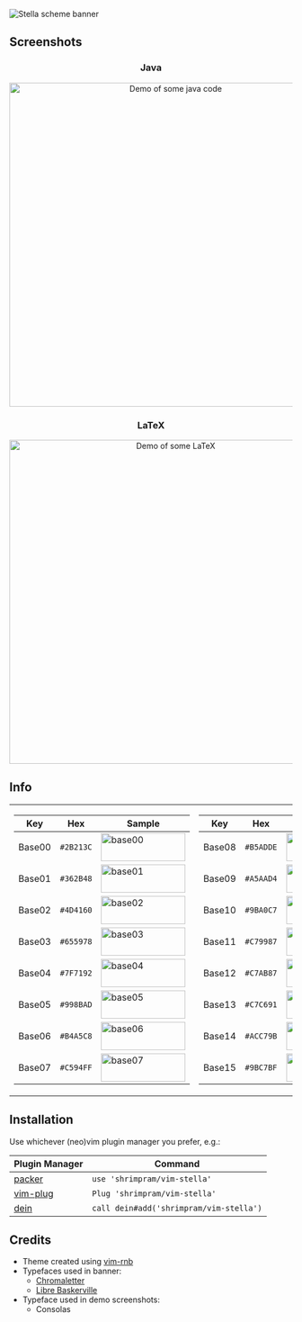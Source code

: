 ![Stella scheme banner](../images/banner.jpg?raw=true)


## Screenshots
<h3 align="center">Java</h3>
<p align="center">
    <img src="../images/demo-java.png?raw=true" alt="Demo of some java code" height="576"/>
</p>

<h3 align="center">LaTeX</h3>
<p align="center">
    <img src="../images/demo-tex.png?raw=true" alt="Demo of some LaTeX" height="576"/>
</p>


## Info

<table>
<tr><td>

| Key    | Hex       | Sample                                                                         |
|--------|-----------|--------------------------------------------------------------------------------|
| Base00 | `#2B213C` | <img src="../images/base00.png?raw=true" alt="base00" width="150" height="50"> |
| Base01 | `#362B48` | <img src="../images/base01.png?raw=true" alt="base01" width="150" height="50"> |
| Base02 | `#4D4160` | <img src="../images/base02.png?raw=true" alt="base02" width="150" height="50"> |
| Base03 | `#655978` | <img src="../images/base03.png?raw=true" alt="base03" width="150" height="50"> |
| Base04 | `#7F7192` | <img src="../images/base04.png?raw=true" alt="base04" width="150" height="50"> |
| Base05 | `#998BAD` | <img src="../images/base05.png?raw=true" alt="base05" width="150" height="50"> |
| Base06 | `#B4A5C8` | <img src="../images/base06.png?raw=true" alt="base06" width="150" height="50"> |
| Base07 | `#C594FF` | <img src="../images/base07.png?raw=true" alt="base07" width="150" height="50"> |

</td><td>

| Key    | Hex       | Sample                                                                         |
|--------|-----------|--------------------------------------------------------------------------------|
| Base08 | `#B5ADDE` | <img src="../images/base08.png?raw=true" alt="base08" width="150" height="50"> |
| Base09 | `#A5AAD4` | <img src="../images/base09.png?raw=true" alt="base09" width="150" height="50"> |
| Base10 | `#9BA0C7` | <img src="../images/base10.png?raw=true" alt="base10" width="150" height="50"> |
| Base11 | `#C79987` | <img src="../images/base11.png?raw=true" alt="base11" width="150" height="50"> |
| Base12 | `#C7AB87` | <img src="../images/base12.png?raw=true" alt="base12" width="150" height="50"> |
| Base13 | `#C7C691` | <img src="../images/base13.png?raw=true" alt="base13" width="150" height="50"> |
| Base14 | `#ACC79B` | <img src="../images/base14.png?raw=true" alt="base14" width="150" height="50"> |
| Base15 | `#9BC7BF` | <img src="../images/base15.png?raw=true" alt="base15" width="150" height="50"> |

</td></tr> </table>


## Installation
Use whichever (neo)vim plugin manager you prefer, e.g.:

| Plugin Manager                                      | Command                                 |
|-----------------------------------------------------|-----------------------------------------|
| [packer](https://github.com/wbthomason/packer.nvim) | `use 'shrimpram/vim-stella'`            |
| [vim-plug](https://github.com/junegunn/vim-plug)    | `Plug 'shrimpram/vim-stella'`           |
| [dein](https://github.com/shougo/dein.vim)          | `call dein#add('shrimpram/vim-stella')` |



## Credits
* Theme created using [vim-rnb](https://github.com/romainl/vim-rnb)
* Typefaces used in banner:
    - [Chromaletter](http://www.losttype.com/font/?name=chromaletter)
    - [Libre Baskerville](https://fonts.google.com/specimen/Libre+Baskerville)
* Typeface used in demo screenshots:
    - Consolas
